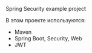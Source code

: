Spring Security example project

В этом проекте используются:
  - Maven
  - Spring Boot, Security, Web
  - JWT
